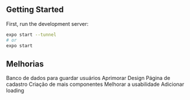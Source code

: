 ## Getting Started

First, run the development server:

```bash
expo start --tunnel
# or
expo start
```

## Melhorias

Banco de dados para guardar usuários
Aprimorar Design
Página de cadastro
Criação de mais componentes
Melhorar a usabilidade
Adicionar loading